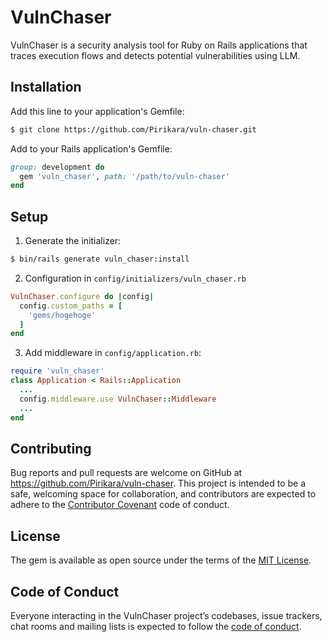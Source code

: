 # VulnChaser
VulnChaser is a security analysis tool for Ruby on Rails applications that traces execution flows and detects potential vulnerabilities using LLM.

## Installation

Add this line to your application's Gemfile:

```bash
$ git clone https://github.com/Pirikara/vuln-chaser.git
```

Add to your Rails application's Gemfile:
```ruby
group: development do
  gem 'vuln_chaser', path: '/path/to/vuln-chaser'
end
```

## Setup
1. Generate the initializer:
```bash
$ bin/rails generate vuln_chaser:install
```
2. Configuration in `config/initializers/vuln_chaser.rb`
```ruby:config/initializers/vuln_chaser.rb
VulnChaser.configure do |config|
  config.custom_paths = [
    'gems/hogehoge'
  ]
end
```
3. Add middleware in `config/application.rb`:
```ruby:config/application.rb
require 'vuln_chaser'
class Application < Rails::Application
  ...
  config.middleware.use VulnChaser::Middleware
  ...
end
```

## Contributing

Bug reports and pull requests are welcome on GitHub at https://github.com/Pirikara/vuln-chaser. This project is intended to be a safe, welcoming space for collaboration, and contributors are expected to adhere to the [Contributor Covenant](http://contributor-covenant.org) code of conduct.

## License

The gem is available as open source under the terms of the [MIT License](https://opensource.org/licenses/MIT).

## Code of Conduct

Everyone interacting in the VulnChaser project’s codebases, issue trackers, chat rooms and mailing lists is expected to follow the [code of conduct](https://github.com/Pirkara/vuln-chaser/blob/master/CODE_OF_CONDUCT.md).
